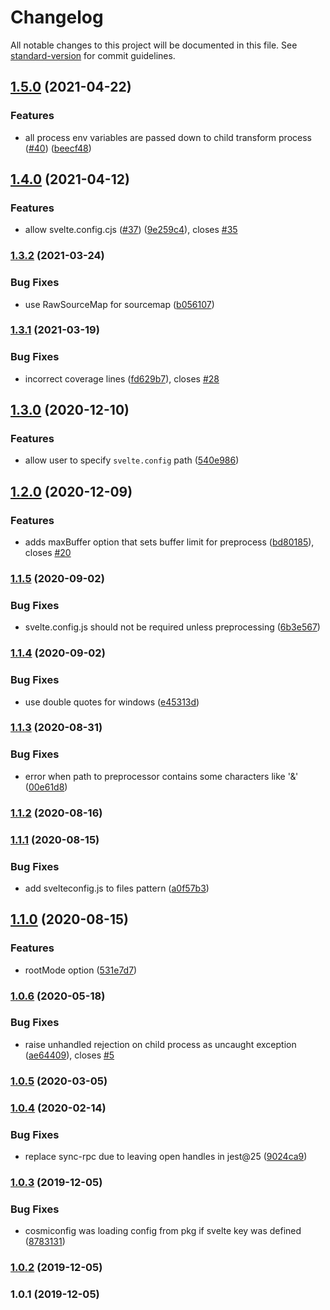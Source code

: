 # Changelog

All notable changes to this project will be documented in this file. See [standard-version](https://github.com/conventional-changelog/standard-version) for commit guidelines.

## [1.5.0](https://github.com/mihar-22/svelte-jester/compare/v1.4.0...v1.5.0) (2021-04-22)


### Features

* all process env variables are passed down to child transform process  ([#40](https://github.com/mihar-22/svelte-jester/issues/40)) ([beecf48](https://github.com/mihar-22/svelte-jester/commit/beecf48f2677d5a294f851841896dd0e5779d078))

## [1.4.0](https://github.com/mihar-22/svelte-jester/compare/v1.3.2...v1.4.0) (2021-04-12)


### Features

* allow svelte.config.cjs ([#37](https://github.com/mihar-22/svelte-jester/issues/37)) ([9e259c4](https://github.com/mihar-22/svelte-jester/commit/9e259c4b4d254ee163c67995cacf224e64c229d3)), closes [#35](https://github.com/mihar-22/svelte-jester/issues/35)

### [1.3.2](https://github.com/mihar-22/svelte-jester/compare/v1.3.1...v1.3.2) (2021-03-24)


### Bug Fixes

* use RawSourceMap for sourcemap ([b056107](https://github.com/mihar-22/svelte-jester/commit/b05610769b575c236e66c26e9f480cbb6e2c3ee8))

### [1.3.1](https://github.com/mihar-22/svelte-jester/compare/v1.3.0...v1.3.1) (2021-03-19)


### Bug Fixes

* incorrect coverage lines ([fd629b7](https://github.com/mihar-22/svelte-jester/commit/fd629b73b667f0926873a27b1be59151b4a784e0)), closes [#28](https://github.com/mihar-22/svelte-jester/issues/28)

## [1.3.0](https://github.com/mihar-22/svelte-jester/compare/v1.2.0...v1.3.0) (2020-12-10)


### Features

* allow user to specify `svelte.config` path ([540e986](https://github.com/mihar-22/svelte-jester/commit/540e986bf5bb0bf40eea72056cc5aea62e09f233))

## [1.2.0](https://github.com/mihar-22/svelte-jester/compare/v1.1.5...v1.2.0) (2020-12-09)


### Features

* adds maxBuffer option that sets buffer limit for preprocess ([bd80185](https://github.com/mihar-22/svelte-jester/commit/bd80185d90d09b80989fb6e9af421754c0da938f)), closes [#20](https://github.com/mihar-22/svelte-jester/issues/20)

### [1.1.5](https://github.com/mihar-22/svelte-jester/compare/v1.1.4...v1.1.5) (2020-09-02)


### Bug Fixes

* svelte.config.js should not be required unless preprocessing ([6b3e567](https://github.com/mihar-22/svelte-jester/commit/6b3e56788010d3d00e1fce045470e7e270dad9eb))

### [1.1.4](https://github.com/mihar-22/svelte-jester/compare/v1.1.3...v1.1.4) (2020-09-02)


### Bug Fixes

* use double quotes for windows ([e45313d](https://github.com/mihar-22/svelte-jester/commit/e45313d9680ac9ac14044f9f6d8c8babb49471d2))

### [1.1.3](https://github.com/mihar-22/svelte-jester/compare/v1.1.2...v1.1.3) (2020-08-31)


### Bug Fixes

* error when path to preprocessor contains some characters like '&' ([00e61d8](https://github.com/mihar-22/svelte-jester/commit/00e61d86aaaa764454d8774f9ec63fce01e93869))

### [1.1.2](https://github.com/mihar-22/svelte-jester/compare/v1.1.1...v1.1.2) (2020-08-16)

### [1.1.1](https://github.com/mihar-22/svelte-jester/compare/v1.1.0...v1.1.1) (2020-08-15)


### Bug Fixes

* add svelteconfig.js to files pattern ([a0f57b3](https://github.com/mihar-22/svelte-jester/commit/a0f57b30362dbe53fa5480020cd17e14dcd6011a))

## [1.1.0](https://github.com/mihar-22/svelte-jester/compare/v1.0.6...v1.1.0) (2020-08-15)


### Features

* rootMode option ([531e7d7](https://github.com/mihar-22/svelte-jester/commit/531e7d7ca40a27e82a5bd66f3a8256d3a4325fae))

### [1.0.6](https://github.com/mihar-22/svelte-jester/compare/v1.0.5...v1.0.6) (2020-05-18)


### Bug Fixes

* raise unhandled rejection on child process as uncaught exception ([ae64409](https://github.com/mihar-22/svelte-jester/commit/ae644094bcee93e17ecf3e02f38f29f485ea78c1)), closes [#5](https://github.com/mihar-22/svelte-jester/issues/5)

### [1.0.5](https://github.com/mihar-22/svelte-jester/compare/v1.0.4...v1.0.5) (2020-03-05)

### [1.0.4](https://github.com/mihar-22/svelte-jester/compare/v1.0.3...v1.0.4) (2020-02-14)


### Bug Fixes

* replace sync-rpc due to leaving open handles in jest@25 ([9024ca9](https://github.com/mihar-22/svelte-jester/commit/9024ca93d639c3d7fff863af88d60f2cc8b0b5a4))

### [1.0.3](https://github.com/mihar-22/svelte-jester/compare/v1.0.2...v1.0.3) (2019-12-05)


### Bug Fixes

* cosmiconfig was loading config from pkg if svelte key was defined ([8783131](https://github.com/mihar-22/svelte-jester/commit/8783131a538b6c5263f2069b00d252f44d7acc0e))

### [1.0.2](https://github.com/mihar-22/svelte-jester/compare/v1.0.1...v1.0.2) (2019-12-05)

### 1.0.1 (2019-12-05)
